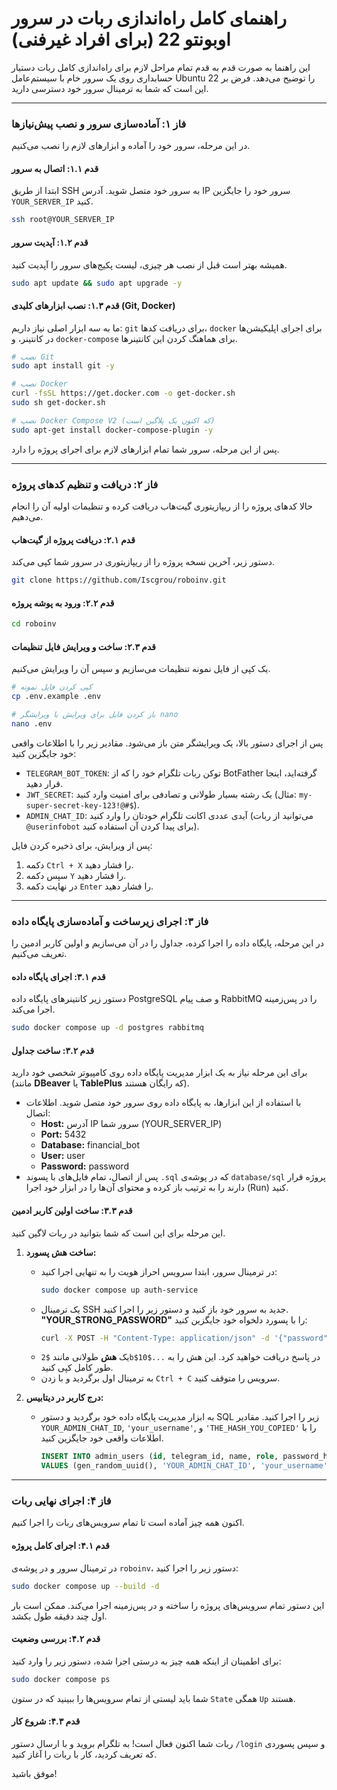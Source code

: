 # راهنمای کامل راه‌اندازی ربات در سرور اوبونتو 22 (برای افراد غیرفنی)

این راهنما به صورت قدم به قدم تمام مراحل لازم برای راه‌اندازی کامل ربات دستیار حسابداری روی یک سرور خام با سیستم‌عامل Ubuntu 22 را توضیح می‌دهد. فرض بر این است که شما به ترمینال سرور خود دسترسی دارید.

---

### فاز ۱: آماده‌سازی سرور و نصب پیش‌نیازها

در این مرحله، سرور خود را آماده و ابزارهای لازم را نصب می‌کنیم.

#### قدم ۱.۱: اتصال به سرور
ابتدا از طریق SSH به سرور خود متصل شوید. آدرس IP سرور خود را جایگزین `YOUR_SERVER_IP` کنید.
```bash
ssh root@YOUR_SERVER_IP
```

#### قدم ۱.۲: آپدیت سرور
همیشه بهتر است قبل از نصب هر چیزی، لیست پکیج‌های سرور را آپدیت کنید.
```bash
sudo apt update && sudo apt upgrade -y
```

#### قدم ۱.۳: نصب ابزارهای کلیدی (Git, Docker)
ما به سه ابزار اصلی نیاز داریم: `git` برای دریافت کدها، `docker` برای اجرای اپلیکیشن‌ها در کانتینر، و `docker-compose` برای هماهنگ کردن این کانتینرها.

```bash
# نصب Git
sudo apt install git -y

# نصب Docker
curl -fsSL https://get.docker.com -o get-docker.sh
sudo sh get-docker.sh

# نصب Docker Compose V2 (که اکنون یک پلاگین است)
sudo apt-get install docker-compose-plugin -y
```
پس از این مرحله، سرور شما تمام ابزارهای لازم برای اجرای پروژه را دارد.

---

### فاز ۲: دریافت و تنظیم کدهای پروژه

حالا کدهای پروژه را از ریپازیتوری گیت‌هاب دریافت کرده و تنظیمات اولیه آن را انجام می‌دهیم.

#### قدم ۲.۱: دریافت پروژه از گیت‌هاب
دستور زیر، آخرین نسخه پروژه را از ریپازیتوری در سرور شما کپی می‌کند.
```bash
git clone https://github.com/Iscgrou/roboinv.git
```

#### قدم ۲.۲: ورود به پوشه پروژه
```bash
cd roboinv
```

#### قدم ۲.۳: ساخت و ویرایش فایل تنظیمات
یک کپی از فایل نمونه تنظیمات می‌سازیم و سپس آن را ویرایش می‌کنیم.
```bash
# کپی کردن فایل نمونه
cp .env.example .env

# باز کردن فایل برای ویرایش با ویرایشگر nano
nano .env
```
پس از اجرای دستور بالا، یک ویرایشگر متن باز می‌شود. مقادیر زیر را با اطلاعات واقعی خود جایگزین کنید:
- `TELEGRAM_BOT_TOKEN`: توکن ربات تلگرام خود را که از BotFather گرفته‌اید، اینجا قرار دهید.
- `JWT_SECRET`: یک رشته بسیار طولانی و تصادفی برای امنیت وارد کنید (مثال: `my-super-secret-key-123!@#$`).
- `ADMIN_CHAT_ID`: آیدی عددی اکانت تلگرام خودتان را وارد کنید (می‌توانید از ربات `@userinfobot` برای پیدا کردن آن استفاده کنید).

پس از ویرایش، برای ذخیره کردن فایل:
1.  دکمه `Ctrl + X` را فشار دهید.
2.  سپس دکمه `Y` را فشار دهید.
3.  در نهایت دکمه `Enter` را فشار دهید.

---

### فاز ۳: اجرای زیرساخت و آماده‌سازی پایگاه داده

در این مرحله، پایگاه داده را اجرا کرده، جداول را در آن می‌سازیم و اولین کاربر ادمین را تعریف می‌کنیم.

#### قدم ۳.۱: اجرای پایگاه داده
دستور زیر کانتینرهای پایگاه داده PostgreSQL و صف پیام RabbitMQ را در پس‌زمینه اجرا می‌کند.
```bash
sudo docker compose up -d postgres rabbitmq
```

#### قدم ۳.۲: ساخت جداول
برای این مرحله نیاز به یک ابزار مدیریت پایگاه داده روی کامپیوتر شخصی خود دارید (مانند **DBeaver** یا **TablePlus** که رایگان هستند).
- با استفاده از این ابزارها، به پایگاه داده روی سرور خود متصل شوید. اطلاعات اتصال:
    - **Host:** آدرس IP سرور شما (YOUR_SERVER_IP)
    - **Port:** 5432
    - **Database:** financial_bot
    - **User:** user
    - **Password:** password
- پس از اتصال، تمام فایل‌های با پسوند `.sql` که در پوشه‌ی `database/sql` پروژه قرار دارند را به ترتیب باز کرده و محتوای آن‌ها را در ابزار خود اجرا (Run) کنید.

#### قدم ۳.۳: ساخت اولین کاربر ادمین
این مرحله برای این است که شما بتوانید در ربات لاگین کنید.
1.  **ساخت هش پسورد:**
    -   در ترمینال سرور، ابتدا سرویس احراز هویت را به تنهایی اجرا کنید:
        ```bash
        sudo docker compose up auth-service
        ```
    -   یک ترمینال SSH جدید به سرور خود باز کنید و دستور زیر را اجرا کنید. **"YOUR_STRONG_PASSWORD"** را با پسورد دلخواه خود جایگزین کنید:
        ```bash
        curl -X POST -H "Content-Type: application/json" -d '{"password": "YOUR_STRONG_PASSWORD"}' http://localhost:3010/hash-password
        ```
    -   یک **هش** طولانی مانند `$2b$10$...` در پاسخ دریافت خواهید کرد. این هش را به طور کامل کپی کنید.
    -   به ترمینال اول برگردید و با زدن `Ctrl + C` سرویس را متوقف کنید.

2.  **درج کاربر در دیتابیس:**
    -   به ابزار مدیریت پایگاه داده خود برگردید و دستور SQL زیر را اجرا کنید. مقادیر `YOUR_ADMIN_CHAT_ID`, `'your_username'`, و `'THE_HASH_YOU_COPIED'` را با اطلاعات واقعی خود جایگزین کنید.
        ```sql
        INSERT INTO admin_users (id, telegram_id, name, role, password_hash, created_at, updated_at) 
        VALUES (gen_random_uuid(), 'YOUR_ADMIN_CHAT_ID', 'your_username', 'admin', 'THE_HASH_YOU_COPIED', NOW(), NOW());
        ```

---

### فاز ۴: اجرای نهایی ربات

اکنون همه چیز آماده است تا تمام سرویس‌های ربات را اجرا کنیم.

#### قدم ۴.۱: اجرای کامل پروژه
در ترمینال سرور و در پوشه‌ی `roboinv`، دستور زیر را اجرا کنید:
```bash
sudo docker compose up --build -d
```
این دستور تمام سرویس‌های پروژه را ساخته و در پس‌زمینه اجرا می‌کند. ممکن است بار اول چند دقیقه طول بکشد.

#### قدم ۴.۲: بررسی وضعیت
برای اطمینان از اینکه همه چیز به درستی اجرا شده، دستور زیر را وارد کنید:
```bash
sudo docker compose ps
```
شما باید لیستی از تمام سرویس‌ها را ببینید که در ستون `State` همگی `Up` هستند.

#### قدم ۴.۳: شروع کار
ربات شما اکنون فعال است! به تلگرام بروید و با ارسال دستور `/login` و سپس پسوردی که تعریف کردید، کار با ربات را آغاز کنید.

موفق باشید!
